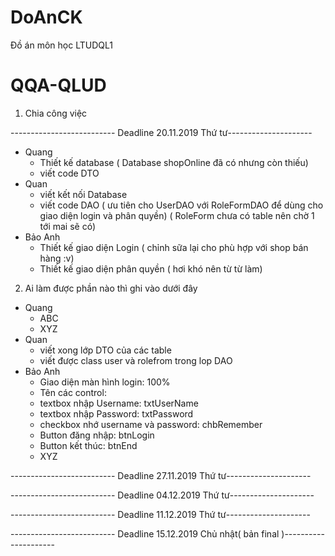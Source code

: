 # DoAnCK
Đồ án môn học LTUDQL1
# QQA-QLUD

1. Chia công việc

-------------------------- Deadline 20.11.2019 Thứ tư---------------------

* Quang 
  * Thiết kế database ( Database shopOnline đã có nhưng còn thiếu)
  * viết code DTO 
* Quan 
  * viết kết nối Database
  * viết code DAO ( ưu tiên cho UserDAO với RoleFormDAO để dùng cho giao diện login và phân quyền) ( RoleForm chưa có table nên chờ 1 tới mai sẽ có)
* Bảo Anh
  * Thiết kế giao diện Login ( chỉnh sữa lại cho phù hợp với shop bán hàng :v)
  * Thiết kế giao diện phân quyền ( hơi khó nên từ từ làm)
2. Ai làm được phần nào thì ghi vào dưới đây
 * Quang
    * ABC
    * XYZ
 * Quan
    * viết xong lớp DTO của các table
    * viết được class user và  rolefrom  trong lop DAO
 * Bảo Anh
    * Giao diện màn hình login: 100%
    * Tên các control:
    * textbox nhập Username: txtUserName
    * textbox nhập Password: txtPassword
    * checkbox nhớ username và password: chbRemember
    * Button đăng nhập: btnLogin
    * Button kết thúc: btnEnd
    * XYZ
  
-------------------------- Deadline 27.11.2019 Thứ tư---------------------

-------------------------- Deadline 04.12.2019 Thứ tư---------------------

-------------------------- Deadline 11.12.2019 Thứ tư---------------------

-------------------------- Deadline 15.12.2019 Chủ nhật( bản final )---------------------
